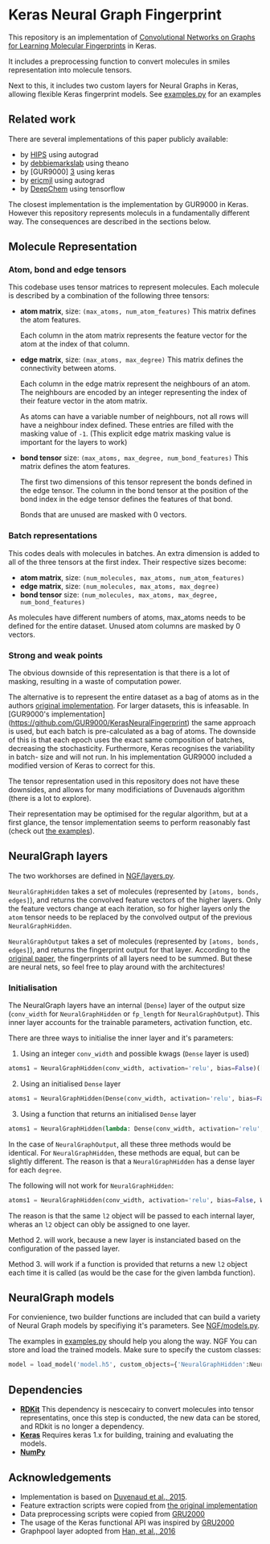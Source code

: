 # Keras Neural Graph Fingerprint

This repository is an implementation of [Convolutional Networks on Graphs for Learning Molecular Fingerprints][NGF-paper] in Keras.

It includes a preprocessing function to convert molecules in smiles representation
into molecule tensors.

Next to this, it includes two custom layers for Neural Graphs in Keras, allowing
flexible Keras fingerprint models. See [examples.py](examples.py) for an examples

## Related work

There are several implementations of this paper publicly available:
 - by [HIPS][1] using autograd
 - by [debbiemarkslab][2] using theano
 - by [GUR9000] [3] using keras
 - by [ericmjl][4] using autograd
 - by [DeepChem][5] using tensorflow

The closest implementation is the implementation by GUR9000 in Keras. However this
repository represents moleculs in a fundamentally different way. The consequences
are described in the sections below.

## Molecule Representation

### Atom, bond and edge tensors
This codebase uses tensor matrices to represent molecules. Each molecule is
described by a combination of the following three tensors:

   - **atom matrix**, size: `(max_atoms, num_atom_features)`
   	 This matrix defines the atom features.

     Each column in the atom matrix represents the feature vector for the atom at
     the index of that column.

   - **edge matrix**, size: `(max_atoms, max_degree)`
     This matrix defines the connectivity between atoms.

     Each column in the edge matrix represent the neighbours of an atom. The
     neighbours are encoded by an integer representing the index of their feature
     vector in the atom matrix.

     As atoms can have a variable number of neighbours, not all rows will have a
     neighbour index defined. These entries are filled with the masking value of
     `-1`. (This explicit edge matrix masking value is important for the layers
     to work)

   - **bond tensor** size: `(max_atoms, max_degree, num_bond_features)`
   	 This matrix defines the atom features.

   	 The first two dimensions of this tensor represent the bonds defined in the
   	 edge tensor. The column in the bond tensor at the position of the bond index
   	 in the edge tensor defines the features of that bond.

   	 Bonds that are unused are masked with 0 vectors.


### Batch representations

 This codes deals with molecules in batches. An extra dimension is added to all
 of the three tensors at the first index. Their respective sizes become:

 - **atom matrix**, size: `(num_molecules, max_atoms, num_atom_features)`
 - **edge matrix**, size: `(num_molecules, max_atoms, max_degree)`
 - **bond tensor** size: `(num_molecules, max_atoms, max_degree, num_bond_features)`

As molecules have different numbers of atoms, max_atoms needs to be defined for
the entire dataset. Unused atom columns are masked by 0 vectors.

### Strong and weak points
The obvious downside of this representation is that there is a lot of masking,
resulting in a waste of computation power.

The alternative is to represent the entire dataset as a bag of atoms as in the
authors [original implementation](https://github.com/HIPS/neural-fingerprint). For
larger datasets, this is infeasable. In [GUR9000's implementation] (https://github.com/GUR9000/KerasNeuralFingerprint)
the same approach is used, but each batch is pre-calculated as a bag of atoms.
The downside of this is that each epoch uses the exact same composition of batches,
decreasing the stochasticity. Furthermore, Keras recognises the variability in batch-
size and will not run. In his implementation GUR9000 included a modified version
of Keras to correct for this.

The tensor representation used in this repository does not have these downsides,
and allows for many modificiations of Duvenauds algorithm (there is a lot to explore).

Their representation may be optimised for the regular algorithm, but at a first
glance, the tensor implementation seems to perform reasonably fast (check out
[the examples](examples.py)).

## NeuralGraph layers
The two workhorses are defined in [NGF/layers.py](NGF/layers.py).

`NeuralGraphHidden` takes a set of molecules (represented by `[atoms, bonds, edges]`),
and returns the convolved feature vectors of the higher layers. Only the feature
vectors change at each iteration, so for higher layers only the `atom` tensor needs
to be replaced by the convolved output of the previous `NeuralGraphHidden`.

`NeuralGraphOutput` takes a set of molecules (represented by `[atoms, bonds, edges]`),
and returns the fingerprint output for that layer. According to the [original paper][NGF-paper],
the fingerprints of all layers need to be summed. But these are neural nets, so
feel free to play around with the architectures!

### Initialisation
The NeuralGraph layers have an internal (`Dense`) layer of the output size
(`conv_width` for `NeuralGraphHidden` or `fp_length` for `NeuralGraphOutput`).
This inner layer accounts for the trainable parameters, activation function, etc.

There are three ways to initialise the inner layer and it's parameters:

1. Using an integer `conv_width` and possible kwags (`Dense` layer is used)
  ```python
  atoms1 = NeuralGraphHidden(conv_width, activation='relu', bias=False)([atoms0, bonds, edges])
  ```

2. Using an initialised `Dense` layer
  ```python
  atoms1 = NeuralGraphHidden(Dense(conv_width, activation='relu', bias=False))([atoms0, bonds, edges])
  ```

3. Using a function that returns an initialised `Dense` layer
  ```python
  atoms1 = NeuralGraphHidden(lambda: Dense(conv_width, activation='relu', bias=False))([atoms0, bonds, edges])
  ```

In the case of `NeuralGraphOutput`, all these three methods would be identical.
For `NeuralGraphHidden`, these methods are equal, but can be slightly different.
The reason is that a `NeuralGraphHidden` has a dense layer for each `degree`.

The following will not work for `NeuralGraphHidden`:
```python
atoms1 = NeuralGraphHidden(conv_width, activation='relu', bias=False, W_regularizer=l2(0.01))([atoms0, bonds, edges])
```

The reason is that the same `l2` object will be passed to each internal layer,
wheras an `l2` object can obly be assigned to one layer.

Method 2. will work, because a new layer is instanciated based on the configuration
of the passed layer.

Method 3. will work if a function is provided that returns a new `l2` object each
time it is called (as would be the case for the given lambda function).


## NeuralGraph models
For convienience, two builder functions are included that can build a variety
of Neural Graph models by specifiying it's parameters. See [NGF/models.py](NGF/models.py).

The examples in [examples.py](examples.py) should help you along the way.
NGF
You can store and load the trained models. Make sure to specify the custom classes:
```python
model = load_model('model.h5', custom_objects={'NeuralGraphHidden':NeuralGraphHidden, 'NeuralGraphOutput':NeuralGraphOutput})
```

## Dependencies
- [**RDKit**](http://www.rdkit.org/) This dependency is nescecairy to convert molecules into tensor
representatins, once this step is conducted, the new data can be stored, and RDkit
is no longer a dependency.
- [**Keras**](https://keras.io/) Requires keras 1.x for building, training and evaluating the models.
- [**NumPy**](http://www.numpy.org/)

## Acknowledgements
- Implementation is based on [Duvenaud et al., 2015][NGF-paper].
- Feature extraction scripts were copied from [the original implementation][1]
- Data preprocessing scripts were copied from [GRU2000][3]
- The usage of the Keras functional API was inspired by [GRU2000][3]
- Graphpool layer adopted from [Han, et al., 2016][DeepChem-paper]

[NGF-paper]: https://arxiv.org/abs/1509.09292
[DeepChem-paper]:https://arxiv.org/abs/1611.03199
[keiserlab]: //http://www.keiserlab.org/
[1]: https://github.com/HIPS/neural-fingerprint
[2]: https://github.com/debbiemarkslab/neural-fingerprint-theano
[3]: https://github.com/GUR9000/KerasNeuralFingerprint
[4]: https://github.com/ericmjl/graph-fingerprint
[5]: https://github.com/deepchem/deepchem